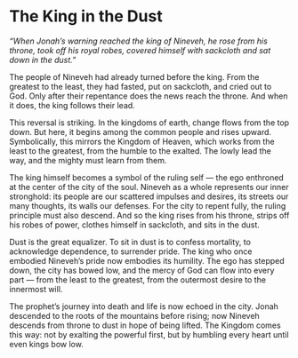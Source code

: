 # The King in the Dust

*“When Jonah’s warning reached the king of Nineveh, he rose from his throne, took off his royal robes, covered himself with sackcloth and sat down in the dust.”*

The people of Nineveh had already turned before the king. From the greatest to the least, they had fasted, put on sackcloth, and cried out to God. Only after their repentance does the news reach the throne. And when it does, the king follows their lead.

This reversal is striking. In the kingdoms of earth, change flows from the top down. But here, it begins among the common people and rises upward. Symbolically, this mirrors the Kingdom of Heaven, which works from the least to the greatest, from the humble to the exalted. The lowly lead the way, and the mighty must learn from them.

The king himself becomes a symbol of the ruling self — the ego enthroned at the center of the city of the soul. Nineveh as a whole represents our inner stronghold: its people are our scattered impulses and desires, its streets our many thoughts, its walls our defenses. For the city to repent fully, the ruling principle must also descend. And so the king rises from his throne, strips off his robes of power, clothes himself in sackcloth, and sits in the dust.

Dust is the great equalizer. To sit in dust is to confess mortality, to acknowledge dependence, to surrender pride. The king who once embodied Nineveh’s pride now embodies its humility. The ego has stepped down, the city has bowed low, and the mercy of God can flow into every part — from the least to the greatest, from the outermost desire to the innermost will.

The prophet’s journey into death and life is now echoed in the city. Jonah descended to the roots of the mountains before rising; now Nineveh descends from throne to dust in hope of being lifted. The Kingdom comes this way: not by exalting the powerful first, but by humbling every heart until even kings bow low.
